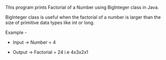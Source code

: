 This program prints Factorial of a Number using BigInteger class in Java.

BigInteger class is useful when the factorial of a number is larger than the size of primitive data types like int or long.

Example - 

- Input -> Number = 4

- Output -> Factorial = 24 i.e 4x3x2x1
